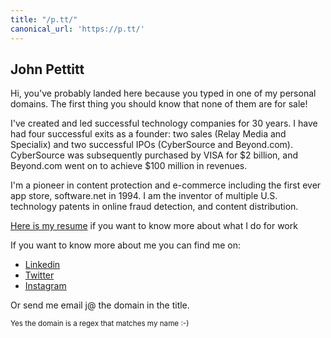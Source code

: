 ```yaml
---
title: "/p.tt/"
canonical_url: 'https://p.tt/'
---
```


## John Pettitt

Hi, you've probably landed here because you typed in one of my personal domains.  The first thing you should know that none of them are for sale!  

I've created and led successful technology companies for 30 years. I have had four successful exits as a founder: two sales (Relay Media and Specialix) and two successful IPOs (CyberSource and Beyond.com). CyberSource was subsequently purchased by VISA for $2 billion, and Beyond.com went on to achieve $100 million in revenues.

I'm a pioneer in content protection and e-commerce including the first ever app store, software.net in 1994. I am the inventor of multiple U.S. technology patents in online fraud detection, and content distribution. 

[Here is my resume](/resume.html) if you want to know more about what I do for work

If you want to know more about me you can find me on:

* [Linkedin](https://www.linkedin.com/in/johnpettitt/)
* [Twitter](https://twitter.com/jpp123/)
* [Instagram](https://www.instagram.com/wtfaccountname/)

Or send me email j@ the domain in the title.

<sup>Yes the domain is a regex that matches my name :-)</sup>
